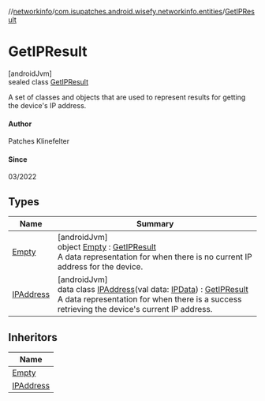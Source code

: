 //[networkinfo](../../../index.md)/[com.isupatches.android.wisefy.networkinfo.entities](../index.md)/[GetIPResult](index.md)

# GetIPResult

[androidJvm]\
sealed class [GetIPResult](index.md)

A set of classes and objects that are used to represent results for getting the device's IP address.

#### Author

Patches Klinefelter

#### Since

03/2022

## Types

| Name | Summary |
|---|---|
| [Empty](-empty/index.md) | [androidJvm]<br>object [Empty](-empty/index.md) : [GetIPResult](index.md)<br>A data representation for when there is no current IP address for the device. |
| [IPAddress](-i-p-address/index.md) | [androidJvm]<br>data class [IPAddress](-i-p-address/index.md)(val data: [IPData](../-i-p-data/index.md)) : [GetIPResult](index.md)<br>A data representation for when there is a success retrieving the device's current IP address. |

## Inheritors

| Name |
|---|
| [Empty](-empty/index.md) |
| [IPAddress](-i-p-address/index.md) |
